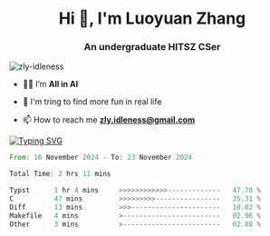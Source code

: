 <h1 align="center">Hi 👋, I'm Luoyuan Zhang</h1>

<h3 align="center">An undergraduate HITSZ CSer</h3>

<p align="left"> <img src="https://komarev.com/ghpvc/?username=zly-idleness&label=Profile%20views&color=0e75b6&style=flat" alt="zly-idleness" /> </p>


- 👨‍💻 I’m **All in AI**

- 🌱 I'm tring to find more fun in real life

- 📫 How to reach me **zly.idleness@gmail.com**



[![Typing SVG](https://readme-typing-svg.herokuapp.com?font=Fira+Code&pause=1000&width=435&lines=I+Maybe+Slow)](https://git.io/typing-svg)


<!--START_SECTION:waka-->

```rust
From: 16 November 2024 - To: 23 November 2024

Total Time: 2 hrs 11 mins

Typst      1 hr 4 mins     >>>>>>>>>>>>-------------   47.70 %
C          47 mins         >>>>>>>>>----------------   35.31 %
Diff       13 mins         >>>----------------------   10.02 %
Makefile   4 mins          >------------------------   02.96 %
Other      3 mins          >------------------------   02.88 %
```

<!--END_SECTION:waka-->


